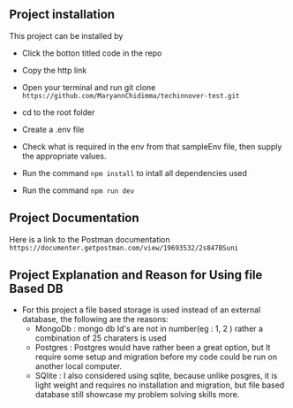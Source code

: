 ## Project installation
This project can be installed by
+ Click the botton titled code in the repo
+ Copy the http link
+ Open your terminal and run git clone `https://github.com/MaryannChidimma/techinnover-test.git`

+ cd to the root folder
+ Create a .env file
+ Check what is required in the env from that sampleEnv file, then supply the appropriate values.
+ Run the command `npm install` to intall all dependencies used
+ Run the command `npm run dev`

## Project Documentation
Here is a link to the Postman documentation `https://documenter.getpostman.com/view/19693532/2s847BSuni`

## Project Explanation and Reason for Using file Based DB
 + For this project a file based storage is used instead of an external database,
    the following are the reasons:
     + MongoDb : mongo db Id's are not in number(eg : 1, 2 ) rather a combination of 25 charaters is used
     + Postgres : Postgres would have rather been a great option, but It require some setup and migration before my code could be run on another local computer.
     + SQlite : I also considered using sqlite, because unlike posgres, it is light weight and requires no installation and migration, but file based database still showcase my problem solving skills more.


   
 

